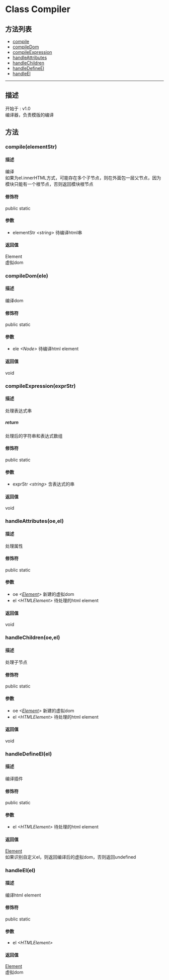 # Class Compiler
## 方法列表
+ [compile](#METHOD_compile)
+ [compileDom](#METHOD_compileDom)
+ [compileExpression](#METHOD_compileExpression)
+ [handleAttributes](#METHOD_handleAttributes)
+ [handleChildren](#METHOD_handleChildren)
+ [handleDefineEl](#METHOD_handleDefineEl)
+ [handleEl](#METHOD_handleEl)
  
---
## 描述
<font class="since">开始于 : v1.0</font>  
编译器，负责模版的编译  
## 方法
### <a id="METHOD_compile">compile(elementStr)</a>
#### 描述
编译  
如果为el.innerHTML方式，可能存在多个子节点，则在外面包一层父节点，因为模块只能有一个根节点，否则返回模块根节点  
#### 修饰符
<font class="modifier">public  static</font>  
#### 参数
+ elementStr *&lt;<font class='datatype'>string</font>&gt;*    待编译html串
  
#### 返回值
<font class='datatype'>Element </font>  
虚拟dom  
### <a id="METHOD_compileDom">compileDom(ele)</a>
#### 描述
编译dom  
#### 修饰符
<font class="modifier">public  static</font>  
#### 参数
+ ele *&lt;<font class='datatype'>Node</font>&gt;*           待编译html element
  
#### 返回值
void  
### <a id="METHOD_compileExpression">compileExpression(exprStr)</a>
#### 描述
处理表达式串  
##### return
处理后的字符串和表达式数组  
#### 修饰符
<font class="modifier">public  static</font>  
#### 参数
+ exprStr *&lt;<font class='datatype'>string</font>&gt;*   含表达式的串
  
#### 返回值
void  
### <a id="METHOD_handleAttributes">handleAttributes(oe,el)</a>
#### 描述
处理属性  
#### 修饰符
<font class="modifier">public  static</font>  
#### 参数
+ oe *&lt;<font class='datatype'>[Element](/webroute/api/element)</font>&gt;* 新建的虚拟dom
+ el *&lt;<font class='datatype'>HTMLElement</font>&gt;* 待处理的html element
  
#### 返回值
void  
### <a id="METHOD_handleChildren">handleChildren(oe,el)</a>
#### 描述
处理子节点  
#### 修饰符
<font class="modifier">public  static</font>  
#### 参数
+ oe *&lt;<font class='datatype'>[Element](/webroute/api/element)</font>&gt;* 新建的虚拟dom
+ el *&lt;<font class='datatype'>HTMLElement</font>&gt;* 待处理的html element
  
#### 返回值
void  
### <a id="METHOD_handleDefineEl">handleDefineEl(el)</a>
#### 描述
编译插件  
#### 修饰符
<font class="modifier">public  static</font>  
#### 参数
+ el *&lt;<font class='datatype'>HTMLElement</font>&gt;* 待处理的html element
  
#### 返回值
<font class='datatype'>[Element](/webroute/api/element)</font>  
如果识别自定义el，则返回编译后的虚拟dom，否则返回undefined  
### <a id="METHOD_handleEl">handleEl(el)</a>
#### 描述
编译html element  
#### 修饰符
<font class="modifier">public  static</font>  
#### 参数
+ el *&lt;<font class='datatype'>HTMLElement</font>&gt;* 
  
#### 返回值
<font class='datatype'>[Element](/webroute/api/element)</font>  
虚拟dom  
